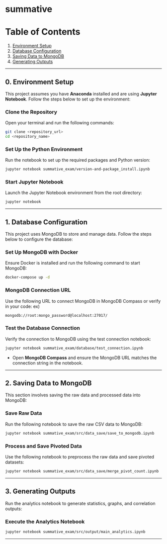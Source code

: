 # summative


# Table of Contents
1. [Environment Setup](#environment-setup)
2. [Database Configuration](#database-configuration)
3. [Saving Data to MongoDB](#saving-data-to-mongodb)
4. [Generating Outputs](#generating-outputs)

---

## 0. Environment Setup <a name="environment-setup"></a>
This project assumes you have **Anaconda** installed and are using **Jupyter Notebook**. Follow the steps below to set up the environment:

### Clone the Repository
Open your terminal and run the following commands:

```bash
git clone <repository_url>
cd <repository_name>
```

### Set Up the Python Environment
Run the notebook to set up the required packages and Python version:

```bash
jupyter notebook summative_exam/version-and-package_install.ipynb
```

### Start Jupyter Notebook
Launch the Jupyter Notebook environment from the root directory:

```bash
jupyter notebook
```

---

## 1. Database Configuration <a name="database-configuration"></a>
This project uses MongoDB to store and manage data. Follow the steps below to configure the database:

### Set Up MongoDB with Docker
Ensure Docker is installed and run the following command to start MongoDB:

```bash
docker-compose up -d
```

###  MongoDB Connection URL
Use the following URL to connect MongoDB in MongoDB Compass or verify in your code:
ex)
```bash
mongodb://root:mongo_password@localhost:27017/
```

### Test the Database Connection
Verify the connection to MongoDB using the test connection notebook:

```bash
jupyter notebook summative_exam/database/test_connection.ipynb
```

- Open **MongoDB Compass** and ensure the MongoDB URL matches the connection string in the notebook.

---

## 2. Saving Data to MongoDB <a name="saving-data-to-mongodb"></a>
This section involves saving the raw data and processed data into MongoDB:

### Save Raw Data
Run the following notebook to save the raw CSV data to MongoDB:

```bash
jupyter notebook summative_exam/src/data_save/save_to_mongodb.ipynb
```

### Process and Save Pivoted Data
Use the following notebook to preprocess the raw data and save pivoted datasets:

```bash
jupyter notebook summative_exam/src/data_save/merge_pivot_count.ipynb
```

---

## 3. Generating Outputs <a name="generating-outputs"></a>
Run the analytics notebook to generate statistics, graphs, and correlation outputs:

### Execute the Analytics Notebook
```bash
jupyter notebook summative_exam/src/output/main_analytics.ipynb
```

---
